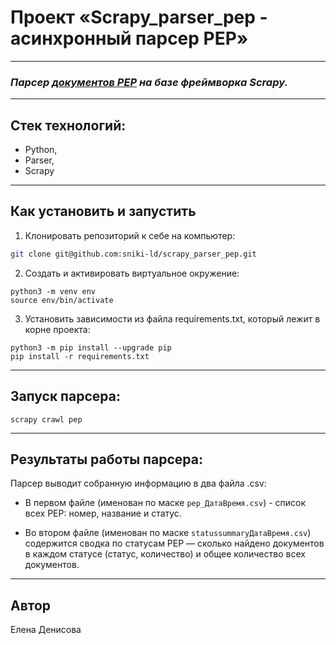 # Проект «Scrapy_parser_pep - асинхронный парсер PEP» 
___
### **_Парсер [документов PEP](https://www.python.org/dev/peps/) на базе фреймворка Scrapy._**
___

## Стек технологий:
* Python,
* Parser, 
* Scrapy
***
## Как установить и запустить
1. Клонировать репозиторий к себе на компьютер:

```bash
git clone git@github.com:sniki-ld/scrapy_parser_pep.git
```
2. Cоздать и активировать виртуальное окружение:

```
python3 -m venv env
source env/bin/activate
```
3. Установить зависимости из файла requirements.txt, который лежит в корне проекта:
```
python3 -m pip install --upgrade pip
pip install -r requirements.txt
```
___

## Запуск парсера:
```
scrapy crawl pep
```
___
## Результаты работы парсера:
Парсер выводит собранную информацию в два файла .csv:
- В первом файле (именован по маске `pep_ДатаВремя.csv`) - список всех PEP: номер, название и статус.
  

- Во втором файле (именован по маске `statussummaryДатаВремя.csv`) содержится сводка по статусам PEP — 
  сколько найдено документов в каждом статусе (статус, количество) и общее количество всех документов.
  
___
## Автор
Елена Денисова